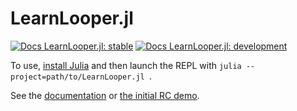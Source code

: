 # LearnLooper.jl

[![Docs LearnLooper.jl: stable](https://img.shields.io/badge/LearnLooper.jl_docs-stable-blue.svg)](https://hannahilea.github.io/LearnLooper/LearnLooper/stable)
[![Docs LearnLooper.jl: development](https://img.shields.io/badge/LearnLooper.jl_docs-dev-blue.svg)](https://hannahilea.github.io/LearnLooper/LearnLooper/dev)


To use, [install Julia](https://julialang.org/downloads/#install_julia) and then launch the REPL with `julia --project=path/to/LearnLooper.jl `. 

See the [documentation](TODO) or [the initial RC demo](../demos/2024-02-22).

